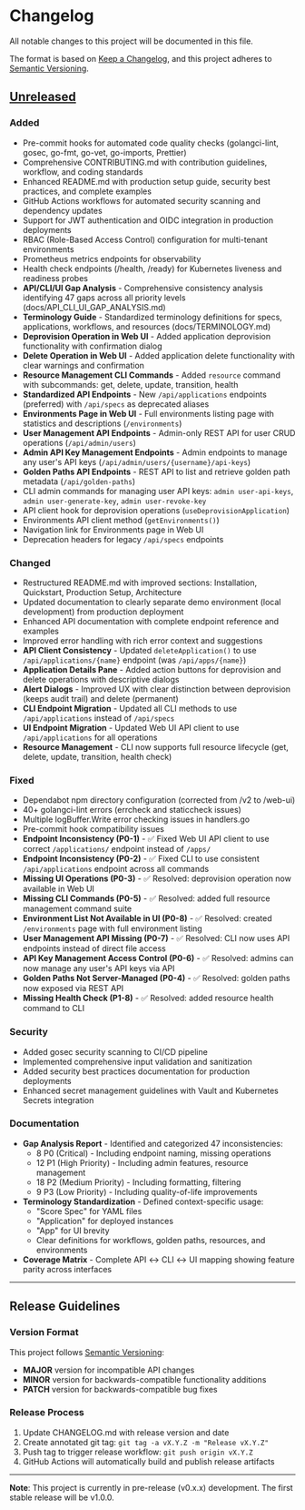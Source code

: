 # Changelog

All notable changes to this project will be documented in this file.

The format is based on [Keep a Changelog](https://keepachangelog.com/en/1.0.0/),
and this project adheres to [Semantic Versioning](https://semver.org/spec/v2.0.0.html).

## [Unreleased]

### Added
- Pre-commit hooks for automated code quality checks (golangci-lint, gosec, go-fmt, go-vet, go-imports, Prettier)
- Comprehensive CONTRIBUTING.md with contribution guidelines, workflow, and coding standards
- Enhanced README.md with production setup guide, security best practices, and complete examples
- GitHub Actions workflows for automated security scanning and dependency updates
- Support for JWT authentication and OIDC integration in production deployments
- RBAC (Role-Based Access Control) configuration for multi-tenant environments
- Prometheus metrics endpoints for observability
- Health check endpoints (/health, /ready) for Kubernetes liveness and readiness probes
- **API/CLI/UI Gap Analysis** - Comprehensive consistency analysis identifying 47 gaps across all priority levels (docs/API_CLI_UI_GAP_ANALYSIS.md)
- **Terminology Guide** - Standardized terminology definitions for specs, applications, workflows, and resources (docs/TERMINOLOGY.md)
- **Deprovision Operation in Web UI** - Added application deprovision functionality with confirmation dialog
- **Delete Operation in Web UI** - Added application delete functionality with clear warnings and confirmation
- **Resource Management CLI Commands** - Added `resource` command with subcommands: get, delete, update, transition, health
- **Standardized API Endpoints** - New `/api/applications` endpoints (preferred) with `/api/specs` as deprecated aliases
- **Environments Page in Web UI** - Full environments listing page with statistics and descriptions (`/environments`)
- **User Management API Endpoints** - Admin-only REST API for user CRUD operations (`/api/admin/users`)
- **Admin API Key Management Endpoints** - Admin endpoints to manage any user's API keys (`/api/admin/users/{username}/api-keys`)
- **Golden Paths API Endpoints** - REST API to list and retrieve golden path metadata (`/api/golden-paths`)
- CLI admin commands for managing user API keys: `admin user-api-keys`, `admin user-generate-key`, `admin user-revoke-key`
- API client hook for deprovision operations (`useDeprovisionApplication`)
- Environments API client method (`getEnvironments()`)
- Navigation link for Environments page in Web UI
- Deprecation headers for legacy `/api/specs` endpoints

### Changed
- Restructured README.md with improved sections: Installation, Quickstart, Production Setup, Architecture
- Updated documentation to clearly separate demo environment (local development) from production deployment
- Enhanced API documentation with complete endpoint reference and examples
- Improved error handling with rich error context and suggestions
- **API Client Consistency** - Updated `deleteApplication()` to use `/api/applications/{name}` endpoint (was `/api/apps/{name}`)
- **Application Details Pane** - Added action buttons for deprovision and delete operations with descriptive dialogs
- **Alert Dialogs** - Improved UX with clear distinction between deprovision (keeps audit trail) and delete (permanent)
- **CLI Endpoint Migration** - Updated all CLI methods to use `/api/applications` instead of `/api/specs`
- **UI Endpoint Migration** - Updated Web UI API client to use `/api/applications` for all operations
- **Resource Management** - CLI now supports full resource lifecycle (get, delete, update, transition, health check)

### Fixed
- Dependabot npm directory configuration (corrected from /v2 to /web-ui)
- 40+ golangci-lint errors (errcheck and staticcheck issues)
- Multiple logBuffer.Write error checking issues in handlers.go
- Pre-commit hook compatibility issues
- **Endpoint Inconsistency (P0-1)** - ✅ Fixed Web UI API client to use correct `/applications/` endpoint instead of `/apps/`
- **Endpoint Inconsistency (P0-2)** - ✅ Fixed CLI to use consistent `/api/applications` endpoint across all commands
- **Missing UI Operations (P0-3)** - ✅ Resolved: deprovision operation now available in Web UI
- **Missing CLI Commands (P0-5)** - ✅ Resolved: added full resource management command suite
- **Environment List Not Available in UI (P0-8)** - ✅ Resolved: created `/environments` page with full environment listing
- **User Management API Missing (P0-7)** - ✅ Resolved: CLI now uses API endpoints instead of direct file access
- **API Key Management Access Control (P0-6)** - ✅ Resolved: admins can now manage any user's API keys via API
- **Golden Paths Not Server-Managed (P0-4)** - ✅ Resolved: golden paths now exposed via REST API
- **Missing Health Check (P1-8)** - ✅ Resolved: added resource health command to CLI

### Security
- Added gosec security scanning to CI/CD pipeline
- Implemented comprehensive input validation and sanitization
- Added security best practices documentation for production deployments
- Enhanced secret management guidelines with Vault and Kubernetes Secrets integration

### Documentation
- **Gap Analysis Report** - Identified and categorized 47 inconsistencies:
  - 8 P0 (Critical) - Including endpoint naming, missing operations
  - 12 P1 (High Priority) - Including admin features, resource management
  - 18 P2 (Medium Priority) - Including formatting, filtering
  - 9 P3 (Low Priority) - Including quality-of-life improvements
- **Terminology Standardization** - Defined context-specific usage:
  - "Score Spec" for YAML files
  - "Application" for deployed instances
  - "App" for UI brevity
  - Clear definitions for workflows, golden paths, resources, and environments
- **Coverage Matrix** - Complete API ↔ CLI ↔ UI mapping showing feature parity across interfaces

---

## Release Guidelines

### Version Format
This project follows [Semantic Versioning](https://semver.org/spec/v2.0.0.html):
- **MAJOR** version for incompatible API changes
- **MINOR** version for backwards-compatible functionality additions
- **PATCH** version for backwards-compatible bug fixes

### Release Process
1. Update CHANGELOG.md with release version and date
2. Create annotated git tag: `git tag -a vX.Y.Z -m "Release vX.Y.Z"`
3. Push tag to trigger release workflow: `git push origin vX.Y.Z`
4. GitHub Actions will automatically build and publish release artifacts

---

**Note**: This project is currently in pre-release (v0.x.x) development. The first stable release will be v1.0.0.

[Unreleased]: https://github.com/philipsahli/innominatus/compare/HEAD

